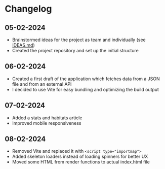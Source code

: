 # Changelog

## 05-02-2024

- Brainstormed ideas for the project as team and individually (see [IDEAS.md](./IDEAS.md))
- Created the project repository and set up the initial structure

## 06-02-2024

- Created a first draft of the application which fetches data from a JSON file and from an external API
- I decided to use Vite for easy bundling and optimizing the build output

## 07-02-2024

- Added a stats and habitats article
- Improved mobile responsiveness

## 08-02-2024

- Removed Vite and replaced it with `<script type="importmap">`
- Added skeleton loaders instead of loading spinners for better UX
- Moved some HTML from render functions to actual index.html file
